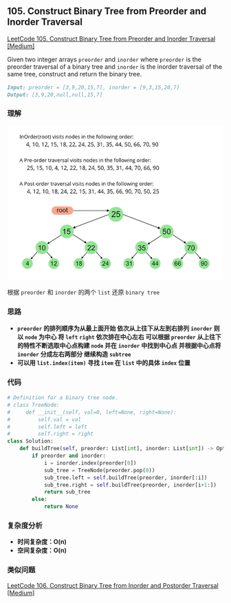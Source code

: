 ## **105. Construct Binary Tree from Preorder and Inorder Traversal**

[LeetCode 105. Construct Binary Tree from Preorder and Inorder Traversal [Medium]](https://leetcode.com/problems/construct-binary-tree-from-preorder-and-inorder-traversal/)

Given two integer arrays `preorder` and `inorder` where `preorder` is the preorder traversal of a binary tree and `inorder` is the inorder traversal of the same tree, construct and return the binary tree.

```markdown
Input: preorder = [3,9,20,15,7], inorder = [9,3,15,20,7]
Output: [3,9,20,null,null,15,7]
```

### **理解**

<p align="center">
<img src="img/LeetCode0094_Preorder-from-Inorder-and-Postorder-traversals.jpg" width="500">
</p>

根据 `preorder` 和 `inorder` 的两个 `list` 还原 `binary tree`


### **思路**
* **`preorder` 的排列顺序为从最上面开始 依次从上往下从左到右排列 `inorder` 则以 `node` 为中心 将 `left` `right` 依次排在中心左右 可以根据 `preorder` 从上往下的特性不断选取中心点构建 `node` 并在 `inorder` 中找到中心点 并根据中心点将 `inorder` 分成左右两部分 继续构造 `subtree`**
* **可以用 `list.index(item)` 寻找 `item` 在 `list` 中的具体 `index` 位置**

### **代码**

``` python
# Definition for a binary tree node.
# class TreeNode:
#     def __init__(self, val=0, left=None, right=None):
#         self.val = val
#         self.left = left
#         self.right = right
class Solution:
    def buildTree(self, preorder: List[int], inorder: List[int]) -> Optional[TreeNode]:
        if preorder and inorder:
            i = inorder.index(preorder[0])
            sub_tree = TreeNode(preorder.pop(0))
            sub_tree.left = self.buildTree(preorder, inorder[:i])
            sub_tree.right = self.buildTree(preorder, inorder[i+1:])
            return sub_tree
        else:
            return None

```


### **复杂度分析**
* **时间复杂度：O(n)**
* **空间复杂度：O(n)**

### **类似问题**
[LeetCode 106. Construct Binary Tree from Inorder and Postorder Traversal [Medium]](https://leetcode.com/problems/construct-binary-tree-from-inorder-and-postorder-traversal/description/)
